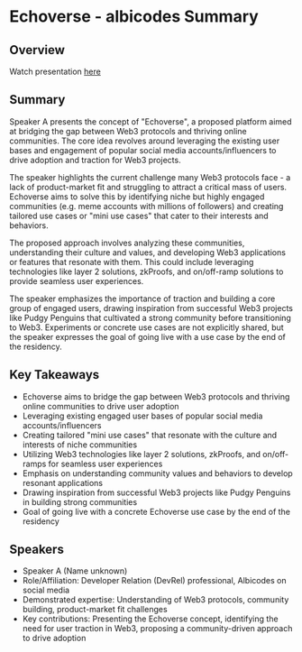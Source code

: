 # Echoverse - albicodes Summary

## Overview
Watch presentation [here](https://streameth.org/edge_city/watch?session=670fa3bd50c4a85480e6bb32)

## Summary
Speaker A presents the concept of "Echoverse", a proposed platform aimed at bridging the gap between Web3 protocols and thriving online communities. The core idea revolves around leveraging the existing user bases and engagement of popular social media accounts/influencers to drive adoption and traction for Web3 projects.

The speaker highlights the current challenge many Web3 protocols face - a lack of product-market fit and struggling to attract a critical mass of users. Echoverse aims to solve this by identifying niche but highly engaged communities (e.g. meme accounts with millions of followers) and creating tailored use cases or "mini use cases" that cater to their interests and behaviors.

The proposed approach involves analyzing these communities, understanding their culture and values, and developing Web3 applications or features that resonate with them. This could include leveraging technologies like layer 2 solutions, zkProofs, and on/off-ramp solutions to provide seamless user experiences.

The speaker emphasizes the importance of traction and building a core group of engaged users, drawing inspiration from successful Web3 projects like Pudgy Penguins that cultivated a strong community before transitioning to Web3. Experiments or concrete use cases are not explicitly shared, but the speaker expresses the goal of going live with a use case by the end of the residency.

## Key Takeaways
- Echoverse aims to bridge the gap between Web3 protocols and thriving online communities to drive user adoption
- Leveraging existing engaged user bases of popular social media accounts/influencers
- Creating tailored "mini use cases" that resonate with the culture and interests of niche communities
- Utilizing Web3 technologies like layer 2 solutions, zkProofs, and on/off-ramps for seamless user experiences
- Emphasis on understanding community values and behaviors to develop resonant applications
- Drawing inspiration from successful Web3 projects like Pudgy Penguins in building strong communities
- Goal of going live with a concrete Echoverse use case by the end of the residency

## Speakers
- Speaker A (Name unknown)
- Role/Affiliation: Developer Relation (DevRel) professional, Albicodes on social media
- Demonstrated expertise: Understanding of Web3 protocols, community building, product-market fit challenges
- Key contributions: Presenting the Echoverse concept, identifying the need for user traction in Web3, proposing a community-driven approach to drive adoption

